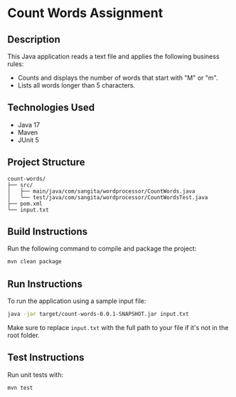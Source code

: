 # Count Words Assignment

## Description
This Java application reads a text file and applies the following business rules:
- Counts and displays the number of words that start with "M" or "m".
- Lists all words longer than 5 characters.

## Technologies Used
- Java 17
- Maven
- JUnit 5

## Project Structure
```
count-words/
├── src/
│   ├── main/java/com/sangita/wordprocessor/CountWords.java
│   └── test/java/com/sangita/wordprocessor/CountWordsTest.java
├── pom.xml
└── input.txt
```

## Build Instructions
Run the following command to compile and package the project:
```bash
mvn clean package
```

## Run Instructions
To run the application using a sample input file:
```bash
java -jar target/count-words-0.0.1-SNAPSHOT.jar input.txt
```

Make sure to replace `input.txt` with the full path to your file if it's not in the root folder.

## Test Instructions
Run unit tests with:
```bash
mvn test
```


